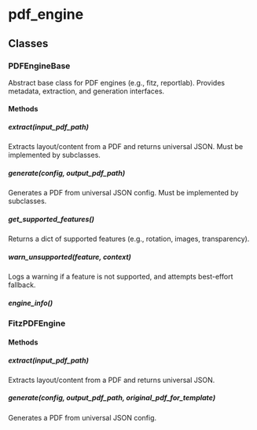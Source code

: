 # pdf_engine

## Classes

### PDFEngineBase

Abstract base class for PDF engines (e.g., fitz, reportlab).
Provides metadata, extraction, and generation interfaces.

#### Methods

##### extract(input_pdf_path)

Extracts layout/content from a PDF and returns universal JSON.
Must be implemented by subclasses.

##### generate(config, output_pdf_path)

Generates a PDF from universal JSON config.
Must be implemented by subclasses.

##### get_supported_features()

Returns a dict of supported features (e.g., rotation, images, transparency).

##### warn_unsupported(feature, context)

Logs a warning if a feature is not supported, and attempts best-effort fallback.

##### engine_info()

### FitzPDFEngine

#### Methods

##### extract(input_pdf_path)

Extracts layout/content from a PDF and returns universal JSON.

##### generate(config, output_pdf_path, original_pdf_for_template)

Generates a PDF from universal JSON config.
